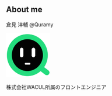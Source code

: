 ## About me

倉見 洋輔 @Quramy
<a href="https://twitter.com/quramy" style="color:inherit;font-size:larger" target="_blank"><span class="fa fa-twitter-square"></span> </a>
<a href="https://github.com/Quramy" style="color:inherit;font-size:larger" target="_blank"><span class="fa fa-github-square"></span></a>

<img src="./resources/images/myProf.png" alt="" class="no-frame" style="width:120px">

<p class="smaller">
株式会社WACUL所属のフロントエンジニア
</p>
<p class="smaller">
